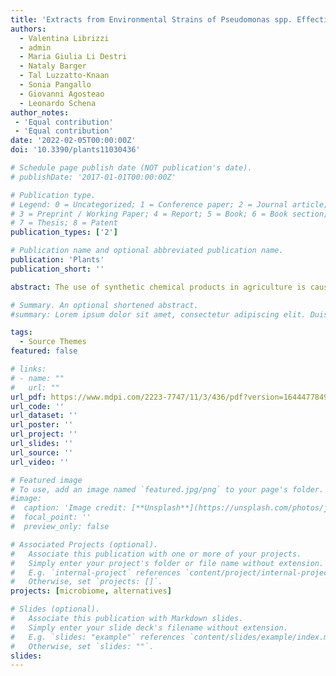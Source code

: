 ```yaml
---
title: 'Extracts from Environmental Strains of Pseudomonas spp. Effectively Control Fungal Plant Diseases'
authors:
  - Valentina Librizzi
  - admin
  - Maria Giulia Li Destri
  - Nataly Barger
  - Tal Luzzatto-Knaan
  - Sonia Pangallo
  - Giovanni Agosteao
  - Leonardo Schena
author_notes:
 - 'Equal contribution'
 - 'Equal contribution'
date: '2022-02-05T00:00:00Z'
doi: '10.3390/plants11030436'

# Schedule page publish date (NOT publication's date).
# publishDate: '2017-01-01T00:00:00Z'

# Publication type.
# Legend: 0 = Uncategorized; 1 = Conference paper; 2 = Journal article;
# 3 = Preprint / Working Paper; 4 = Report; 5 = Book; 6 = Book section;
# 7 = Thesis; 8 = Patent
publication_types: ['2']

# Publication name and optional abbreviated publication name.
publication: 'Plants'
publication_short: ''

abstract: The use of synthetic chemical products in agriculture is causing severe damage to the environment and human health, but agrochemicals are still widely used to protect our crops. To counteract this trend, we have been looking for alternative strategies to control plant diseases without causing harm to the environment or damage to our health. However, these alternatives are still far from completely replacing chemical products. Microorganisms have been widely known as a biological tool to control plant diseases, but their use is still limited due to the high variability in their efficacy, together with issues in product registration. However, the metabolites produced by these microorganisms can represent a novel tool for the environment-friendly management of plant diseases, while reducing the issues mentioned above. In this study, we explore the soil microbial diversity in natural systems to look for microorganisms with the potential to be used in pre- and post-harvest protection against fungal plant pathogens. Using a simple workflow, we isolated 22 bacterial strains that were tested both in vitro and in vivo for their ability to counteract the growth of common plant pathogens. The three best isolates, identified as members of the bacterial genus Pseudomonas, were used to produce a series of alcoholic extracts, which were then tested for their action against plant pathogens in simulated real-world applications. Results show that extracts from these isolates have an exceptional biocontrol activity and can be successfully used to control plant pathogens in operational setups. Thus, this study shows that the environmental microbiome is an important source of microorganisms producing metabolites that might provide an alternative strategy to synthetic chemical products.

# Summary. An optional shortened abstract.
#summary: Lorem ipsum dolor sit amet, consectetur adipiscing elit. Duis posuere tellus ac convallis placerat. Proin tincidunt magna sed ex sollicitudin condimentum.

tags:
  - Source Themes
featured: false

# links:
# - name: ""
#   url: ""
url_pdf: https://www.mdpi.com/2223-7747/11/3/436/pdf?version=1644477849
url_code: ''
url_dataset: ''
url_poster: ''
url_project: ''
url_slides: ''
url_source: ''
url_video: ''

# Featured image
# To use, add an image named `featured.jpg/png` to your page's folder.
#image:
#  caption: 'Image credit: [**Unsplash**](https://unsplash.com/photos/jdD8gXaTZsc)'
#  focal_point: ''
#  preview_only: false

# Associated Projects (optional).
#   Associate this publication with one or more of your projects.
#   Simply enter your project's folder or file name without extension.
#   E.g. `internal-project` references `content/project/internal-project/index.md`.
#   Otherwise, set `projects: []`.
projects: [microbiome, alternatives]

# Slides (optional).
#   Associate this publication with Markdown slides.
#   Simply enter your slide deck's filename without extension.
#   E.g. `slides: "example"` references `content/slides/example/index.md`.
#   Otherwise, set `slides: ""`.
slides:
---
```

